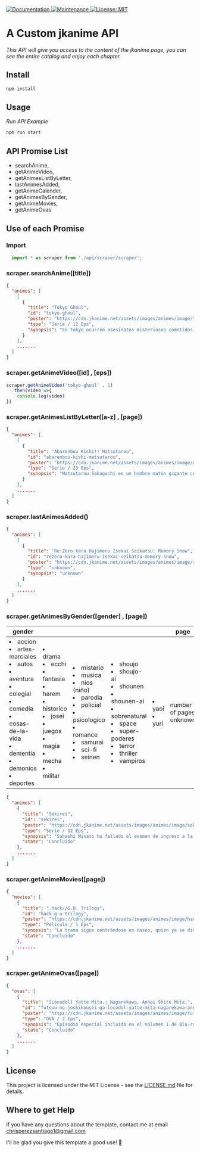  <a href="https://github.com/ChrisMichaelPerezSantiago/jkanime#readme">
    <img alt="Documentation" src="https://img.shields.io/badge/documentation-yes-brightgreen.svg" target="_blank" />
  </a>
  <a href="https://github.com/ChrisMichaelPerezSantiago/jkanime/graphs/commit-activity">
    <img alt="Maintenance" src="https://img.shields.io/badge/Maintained%3F-yes-green.svg" target="_blank" />
  </a>
  <a href="https://github.com/ChrisMichaelPerezSantiago/jkanime/blob/master/LICENSE">
    <img alt="License: MIT" src="https://img.shields.io/badge/License-MIT-yellow.svg" target="_blank" />
  </a>

# A Custom jkanime API
*This API will give you access to the content of the jkanime page, you can see the entire catalog and enjoy each chapter.*


## Install

```sh
npm install
```

## Usage

*Run API Example*
```sh
npm run start
```

## API Promise List
- searchAnime,
- getAnimeVideo,
- getAnimesListByLetter,
- lastAnimesAdded,
- getAnimeCalender,
- getAnimesByGender,
- getAnimeMovies,
- getAnimeOvas


## Use of each Promise

### Import
```javascript
  import * as scraper from './api/scraper/scraper';
```

### scraper.searchAnime([title])
```json
{
  "animes": [
    [
      {
        "title": "Tokyo Ghoul",
        "id": "tokyo-ghoul",
        "poster": "https://cdn.jkanime.net/assets/images/animes/image/tokyo-ghoul.jpg",
        "type": "Serie / 12 Eps",
        "synopsis": "En Tokyo ocurren asesinatos misteriosos cometidos por Ghouls, seres desconocidos que comen carne humana, un día Kaneki Ken un joven de 18 años que cursa la Universidad conoce a una chica en un restaurante y la invita a salir, pero luego se da cuenta que ella es un Ghoul y sufre un ataque de parte…"
      }
    ],
    .......
  ]
}
```

### scraper.getAnimeVideo([id] , [eps])
```javascript
scraper.getAnimeVideo('tokyo-ghoul' , 1)
  .then(video =>{
    console.log(video)
})
```

### scraper.getAnimesListByLetter([a-z] , [page])
```json
{
  "animes": [
    [
      {
        "title": "Abarenbou Kishi!! Matsutarou",
        "id": "abarenbou-kishi-matsutarou",
        "poster": "https://cdn.jkanime.net/assets/images/animes/image/abarenbou-kishi-matsutarou.jpg",
        "type": "Serie / 23 Eps",
        "synopsis": "Matsutarou Sakaguchi es un hombre matón gigante con fuerza mucho más allá de la gente común. Él nunca pronunció palabras como \"trabajar duro\", \"luchar\" y \"sueño\" como el típico protagonista del manga shonen. Sin embargo, él es más fuerte que nadie y sin igual en la lucha de sumo. Su mayor…"
      }
    ],
    .......
  ]
}
```

### scraper.lastAnimesAdded()
```json
{
  "animes": [
    [
      {
        "title": "Re:Zero kara Hajimeru Isekai Seikatsu: Memory Snow",
        "id": "rezero-kara-hajimeru-isekai-seikatsu-memory-snow",
        "poster": "https://cdn.jkanime.net/assets/images/animes/image/rezero-kara-hajimeru-isekai-seikatsu-memory-snow.jpg",
        "type": "unknown",
        "synopsis": "unknown"
      }
    ], 
    .......
  ]
}
```

### scraper.getAnimesByGender([gender] , [page])
| gender            |                      |                    |                   |                     |          page         |
| ------------------|----------------------|--------------------|-------------------|---------------------|-----------------------|
| <li>accion</li><li>artes-marciales</li><li>autos</li><li>aventura</li><li>colegial</li><li>comedia</li><li>cosas-de-la-vida</li><li>dementia</li><li>demonios</li><li>deportes</li>|<li>drama</li><li>ecchi</li><li>fantasia</li><li>harem</li><li>historico</li><li>josei</li><li>juegos</li><li>magia</li><li>mecha</li><li>militar</li>|<li>misterio</li><li>musica</li><li>nios (niño)</li><li>parodia</li><li>policial</li><li>psicologico</li><li>romance</li><li>samurai</li><li>sci-fi</li><li>seinen</li>|<li>shoujo</li><li>shoujo-ai</li><li>shounen</li><li>shounen-ai</li><li>sobrenatural</li><li>space</li><li>super-poderes</li><li>terror</li><li>thriller</li><li>vampiros</li>|<li>yaoi</li><li>yuri</li>|number of pages unknown|

```json
{
  "animes": [
    {
      "title": "Sekirei",
      "id": "sekirei",
      "poster": "https://cdn.jkanime.net/assets/images/animes/image/sekirei.jpg",
      "type": "Serie / 12 Eps",
      "synopsis": "Sahashi Minato ha fallado el examen de ingreso a la Universidad dos veces, no es muy popular con las mujeres y esta desempleado. Un día, Minato se encuentra con una chica llamada Musubi, que literalmente le cae del cielo. Minato pronto aprende que él es un Ashikabi, un ser humano con genes especiales…",
      "state": "Concluido"
    },
    .......
  ]
}
```

### scraper.getAnimeMovies([page])
```json
{
  "movies": [
    {
      "title": ".hack//G.U. Trilogy",
      "id": "hack-g-u-trilogy",
      "poster": "https://cdn.jkanime.net/assets/images/animes/image/hack-g-u-trilogy.jpg",
      "type": "Pelicula / 1 Eps",
      "synopsis": "La trama sigue centrándose en Haseo, quien ya se dio cuenta de que \"The World R:2\" no es un juego común y corriente, ya que el fenómeno del \"AIDA\" afecta a los jugadores en la vida real de forma peligrosa. Para salvar a su amiga Shino, Haseo tratara de encontrar alguna respuesta pero solo se topara…",
      "state": "Concluido"
    },
    .......
  ]
}
```

### scraper.getAnimeOvas([page])
```json
{
  "ovas": [
    {
      "title": "[Locodol] Yatte Mita.: Nagarekawa, Annai Shite Mita.",
      "id": "futsuu-no-joshikousei-ga-locodol-yatte-mita-nagarekawa-annai-shite-mita",
      "poster": "https://cdn.jkanime.net/assets/images/animes/image/futsuu-no-joshikousei-ga-locodol-yatte-mita-nagarekawa-annai-shite-mita.jpg",
      "type": "OVA / 2 Eps",
      "synopsis": "Episodio especial incluido en el Volumen 1 de Blu-ray/DVD. ",
      "state": "Concluido"
    },
    .......
  ]
}
```

## License
This project is licensed under the MIT License - see the [LICENSE.md](https://github.com/ChrisMichaelPerezSantiago/jkanime/blob/master/LICENSE) file for details.



## Where to get Help
If you have any questions about the template, contact me at email chrisperezsantiago1@gmail.com


I'll be glad you give this template a good use! 💖
